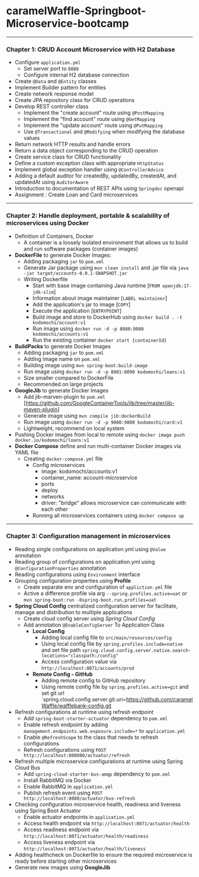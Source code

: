 # caramelWaffle-Springboot-Microservice-bootcamp

---
### Chapter 1: CRUD Account Microservice with H2 Database

- Configure `application.yml`
    - Set server port to `8080`
    - Configure internal H2 database connection
- Create `@Data` and `@Entity` classes
- Implement Builder pattern for entities
- Create network response model
- Create JPA repository class for CRUD operations
- Develop REST controller class
    - Implement the "create account" route using `@PostMapping`
    - Implement the "find account" route using  `@GetMapping`
    - Implement the "update account" route using `@PutMapping`
    - Use `@Transactional` and `@Modifying` when modifying the database values
- Return network HTTP results and handle errors
- Return a data object corresponding to the CRUD operation
- Create service class for CRUD functionality
- Define a custom exception class with appropriate `HttpStatus`
- Implement global exception handler using `@ControllerAdvice`
- Adding a default auditor for createdBy, updatedBy, createdAt, and updatedAt using `AuditorAware`
- Introduction to documentation of REST APIs using `Springdoc` openapi
- Assignment : Create Loan and Card microservices

---
### Chapter 2: Handle deployment, portable & scalability of microservices using Docker
- Definition of Containers, Docker
  - A container is a loosely isolated environment that allows us to build and run software packages (container images)
- **DockerFile** to generate Docker Images:
  - Adding packaging `jar` to `pom.xml`
  - Generate Jar package using `mvn clean install` and .jar file via `java -jar target/accounts-0.0.1-SNAPSHOT.jar`
  - Writing Dockerfile
    - Start with base image containing Java runtime [`FROM openjdk:17-jdk-slim`]
    - Information about image maintainer [`LABEL maintainer`]
    - Add the application's jar to image [`COPY`]
    - Execute the application [`ENTRYPOINT`]
    - Build image and store to DockerHub using `docker build . -t kodomochi/account:v1`
    - Run image using `docker run -d -p 8080:8080 kodomochi/accounts:v1`
    - Run the existing  container `docker start {containerId}`
- **BuildPacks** to generate Docker Images
  - Adding packaging `jar` to `pom.xml`
  - Adding image name on `pom.xml`
  - Building image using `mvn spring-boot:build-image`
  - Run image using `docker run -d -p 8081:8090 kodomochi/loans:v1`
  - Size smaller compared to DockerFile
  - Recommended on large projects
- **GoogleJib** to generate Docker Images
  - Add jib-marven-plugin to `pom.xml` [https://github.com/GoogleContainerTools/jib/tree/master/jib-maven-plugin]
  - Generate image using `mvn compile jib:dockerBuild`
  - Run image using `docker run -d -p 9000:9000 kodomochi/card:v1`
  - Lightweight, recommend on local system
- Pushing Docker images from local to remote using `docker image push docker.io/kodomochi/loans:v1`
- **Docker Compose** define and run multi-container Docker images via YAML file
  - Creating `docker-compose.yml` file
    - Config microservices
      - image: kodomochi/accounts:v1
      - container_name: account-microservice
      - ports
      - deploy
      - networks
      - driver: "bridge" allows microservice can communicate with each other
    - Running all microservices containers using `docker compose up`

---
### Chapter 3: Configuration management in microservices

- Reading single configurations on application.yml using `@Value` annotation
- Reading group of configurations on application.yml using `@ConfigurationProperties` annotation
- Reading configurations using `Environment` interface
- Grouping configuration properties using **Profile**
  - Create separate env and configuration of `appliction.yml` file
  - Active a difference profile via arg `--spring.profiles.active=uat` or `mvn spring-boot:run -Dspring-boot.run.profiles=uat`
- **Spring Cloud Config** centralized configuration server for facilitate, manage and distribution to multiple applications
  - Create cloud config server using *Spring Cloud Config*
  - Add annotation `@EnableConfigServer` To Application Class
    - **Local Config**
      - Adding local config file to `src/main/resources/config`
      - Using local config file by `spring.profiles.include=native` and set file path
        `spring.cloud.config.server.native.search-locations="classpath:/config"`
      - Access configuration value via `http://localhost:8071/accounts/prod`
    - **Remote Config - GitHub**
      - Adding remote config to GitHub repository
      - Using remote config file by `spring.profiles.active=git` and set git url
        `spring.cloud.config.server.git.uri=https://github.com/caramelWaffle/wafflebank-config.git
- Refresh configurations at runtime using refresh endpoint
  - Add `spring-boot-starter-actuator` dependency to `pom.xml`
  - Enable refresh endpoint by adding `management.endpoints.web.exposure.include=*` to `application.yml`
  - Enable `@RefreshScope` to the class that needs to refresh configurations
  - Refresh configurations using `POST http://localhost:808080/actuator/refresh`
- Refresh multiple microservice configurations at runtime using Spring Cloud Bus
  - Add `spring-cloud-starter-bus-amqp` dependency to `pom.xml`
  - Install RabbitMQ via Docker
  - Enable RabbitMQ in `application.yml`
  - Publish refresh event using `POST http://localhost:8080/actuator/bus-refresh`
- Checking configuration microservice health, readiness and liveness using Spring Boot Actuator
  - Enable actuator endpoints in `application.yml`
  - Access health endpoint via `http://localhost:8071/actuator/health`
  - Access readiness endpoint via `http://localhost:8071/actuator/health/readiness`
  - Access liveness endpoint via `http://localhost:8071/actuator/health/liveness`
- Adding healthcheck on Dockerfile to ensure the required microservice is ready before starting other microservices
- Generate new images using **GoogleJib**
